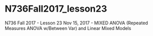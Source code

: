 # N736Fall2017_lesson23
N736 Fall 2017 - Lesson 23 Nov 15, 2017 - MIXED ANOVA (Repeated Measures ANOVA w/Between Var) and Linear Mixed Models
